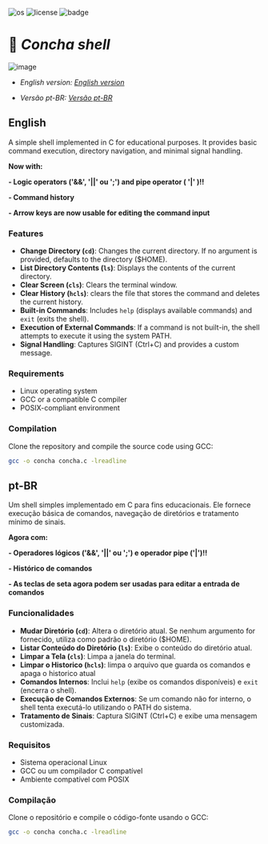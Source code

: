 ![os](https://camo.githubusercontent.com/e6d28433c0c1041770537fc7f5af3110f9d9cb0b8e8aded756769aebdba81135/68747470733a2f2f696d672e736869656c64732e696f2f62616467652f2d4c696e75782d677265793f6c6f676f3d6c696e7578)
![license](https://img.shields.io/badge/License-Unlicense-green)  ![badge](https://img.shields.io/badge/Lang-C-blue)
# 🐚 *Concha shell* 
![image](https://media4.giphy.com/media/v1.Y2lkPTc5MGI3NjExOWN6aDd4ZGYzYWkyZjN2MGh4cTA0eWp2NjQ4NDJ5ZWkyenphOWY3cyZlcD12MV9pbnRlcm5hbF9naWZfYnlfaWQmY3Q9Zw/adAyFMeT3HF5uzuNKr/giphy.gif)



- *English version: [English version](#English)* 

- *Versão pt-BR: [Versão pt-BR](#pt-BR)*


## English 

A simple shell implemented in C for educational purposes. It provides basic command execution, directory navigation, and minimal signal handling.

**Now with:**

  **- Logic operators ('&&', '||' ou ';') and pipe operator ( '|' )!!**
  
  **- Command history**
  
  **- Arrow keys are now usable for editing the command input**

  

### Features
- **Change Directory (`cd`)**: Changes the current directory. If no argument is provided, defaults to the directory ($HOME).
- **List Directory Contents (`ls`)**: Displays the contents of the current directory.
- **Clear Screen (`cls`)**: Clears the terminal window.
- **Clear History (`hcls`)**: clears the file that stores the command and deletes the current history.
- **Built-in Commands**: Includes `help` (displays available commands) and `exit` (exits the shell).
- **Execution of External Commands**: If a command is not built-in, the shell attempts to execute it using the system PATH.
- **Signal Handling**: Captures SIGINT (Ctrl+C) and provides a custom message.

### Requirements
- Linux operating system
- GCC or a compatible C compiler
- POSIX-compliant environment

### Compilation
Clone the repository and compile the source code using GCC:

```bash
gcc -o concha concha.c -lreadline
```

## pt-BR

Um shell simples implementado em C para fins educacionais. Ele fornece execução básica de comandos, navegação de diretórios e tratamento mínimo de sinais.

**Agora com:**

**- Operadores lógicos ('&&', '||' ou ';') e operador pipe ('|')!!**

**- Histórico de comandos**

**- As teclas de seta agora podem ser usadas para editar a entrada de comandos**




### Funcionalidades
- **Mudar Diretório (`cd`)**: Altera o diretório atual. Se nenhum argumento for fornecido, utiliza como padrão o diretório ($HOME).
- **Listar Conteúdo do Diretório (`ls`)**: Exibe o conteúdo do diretório atual.
- **Limpar a Tela (`cls`)**: Limpa a janela do terminal.
- **Limpar o Historico (`hcls`)**: limpa o arquivo que guarda os comandos e apaga o historico atual
- **Comandos Internos**: Inclui `help` (exibe os comandos disponíveis) e `exit` (encerra o shell).
- **Execução de Comandos Externos**: Se um comando não for interno, o shell tenta executá-lo utilizando o PATH do sistema.
- **Tratamento de Sinais**: Captura SIGINT (Ctrl+C) e exibe uma mensagem customizada.

### Requisitos
- Sistema operacional Linux
- GCC ou um compilador C compatível
- Ambiente compatível com POSIX

### Compilação
Clone o repositório e compile o código-fonte usando o GCC:

```bash
gcc -o concha concha.c -lreadline
```
